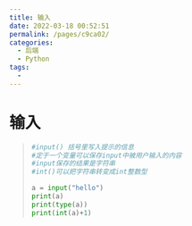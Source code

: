```yaml
---
title: 输入
date: 2022-03-18 00:52:51
permalink: /pages/c9ca02/
categories:
  - 后端
  - Python
tags:
  - 
---
```

# 输入

> ```python
> #input() 括号里写入提示的信息
> #定于一个变量可以保存input中被用户输入的内容
> #input保存的结果是字符串
> #int()可以把字符串转变成int整数型
> 
> a = input("hello")
> print(a)
> print(type(a))
> print(int(a)+1)
> ```



